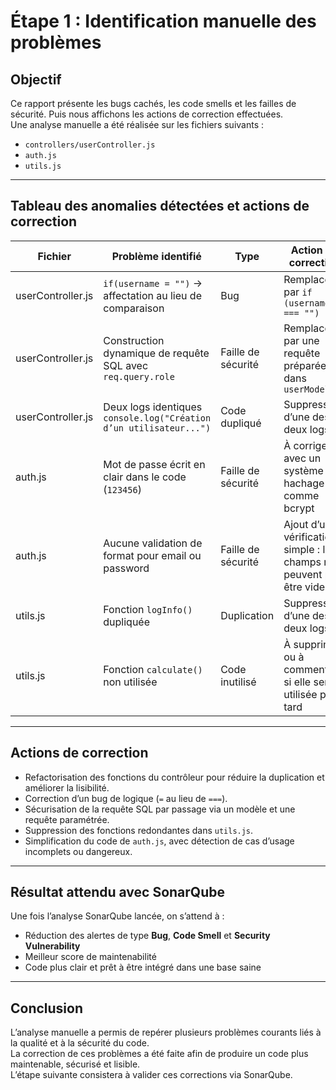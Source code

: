 # Étape 1 : Identification manuelle des problèmes

## Objectif

Ce rapport présente les bugs cachés, les code smells et les failles de sécurité. Puis nous affichons les actions de correction effectuées.  
Une analyse manuelle a été réalisée sur les fichiers suivants :
- `controllers/userController.js`
- `auth.js`
- `utils.js`

---

## Tableau des anomalies détectées et actions de correction

| Fichier | Problème identifié | Type | Action de correction |
|---------|---------------------|------|------------------------|
| userController.js | `if(username = "")` → affectation au lieu de comparaison | Bug | Remplacé par `if (username === "")` |
| userController.js | Construction dynamique de requête SQL avec `req.query.role` | Faille de sécurité | Remplacé par une requête préparée dans `userModel.js` |
| userController.js | Deux logs identiques `console.log("Création d’un utilisateur...")` | Code dupliqué | Suppression d’une des deux logs |
| auth.js | Mot de passe écrit en clair dans le code (`123456`) | Faille de sécurité | À corriger avec un système de hachage comme bcrypt |
| auth.js | Aucune validation de format pour email ou password | Faille de sécurité | Ajout d’une vérification simple : les champs ne peuvent pas être vides |
| utils.js | Fonction `logInfo()` dupliquée | Duplication | Suppression d’une des deux logs |
| utils.js | Fonction `calculate()` non utilisée | Code inutilisé | À supprimer ou à commenter si elle sera utilisée plus tard |

---

## Actions de correction

- Refactorisation des fonctions du contrôleur pour réduire la duplication et améliorer la lisibilité.
- Correction d’un bug de logique (`=` au lieu de `===`).
- Sécurisation de la requête SQL par passage via un modèle et une requête paramétrée.
- Suppression des fonctions redondantes dans `utils.js`.
- Simplification du code de `auth.js`, avec détection de cas d’usage incomplets ou dangereux.

---

## Résultat attendu avec SonarQube

Une fois l’analyse SonarQube lancée, on s’attend à :
- Réduction des alertes de type **Bug**, **Code Smell** et **Security Vulnerability**
- Meilleur score de maintenabilité
- Code plus clair et prêt à être intégré dans une base saine

---

## Conclusion

L’analyse manuelle a permis de repérer plusieurs problèmes courants liés à la qualité et à la sécurité du code.  
La correction de ces problèmes a été faite afin de produire un code plus maintenable, sécurisé et lisible.  
L’étape suivante consistera à valider ces corrections via SonarQube.
